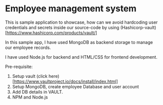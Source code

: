 # Employee management system

This is sample application to showcase, how can we avoid hardcoding user credentials and secrets inside our source-code by using (Hashicorp-vault)[https://www.hashicorp.com/products/vault/]

In this sample app, I have used MongoDB as backend storage to manage our employee records. 

I have used Node.js for backend and HTML/CSS for frontend development.

Pre-requisite:

1. Setup vault (click here)[https://www.vaultproject.io/docs/install/index.html]
2. Setup MongoDB, create employee Database and user account
3. Add DB details in VAULT.
4. NPM and Node.js